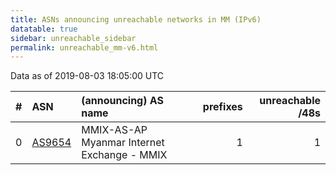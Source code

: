 ```yaml
---
title: ASNs announcing unreachable networks in MM (IPv6)
datatable: true
sidebar: unreachable_sidebar
permalink: unreachable_mm-v6.html
---
```


Data as of 2019-08-03 18:05:00 UTC


<div class="datatable-begin"></div>

|   # | ASN                                  | (announcing) AS name                        |   prefixes |   unreachable /48s |
|----:|:-------------------------------------|:--------------------------------------------|-----------:|-------------------:|
|   0 | [AS9654](unreachable_AS9654-v6.html) | MMIX-AS-AP Myanmar Internet Exchange - MMIX |          1 |                  1 |

<div class="datatable-end"></div>